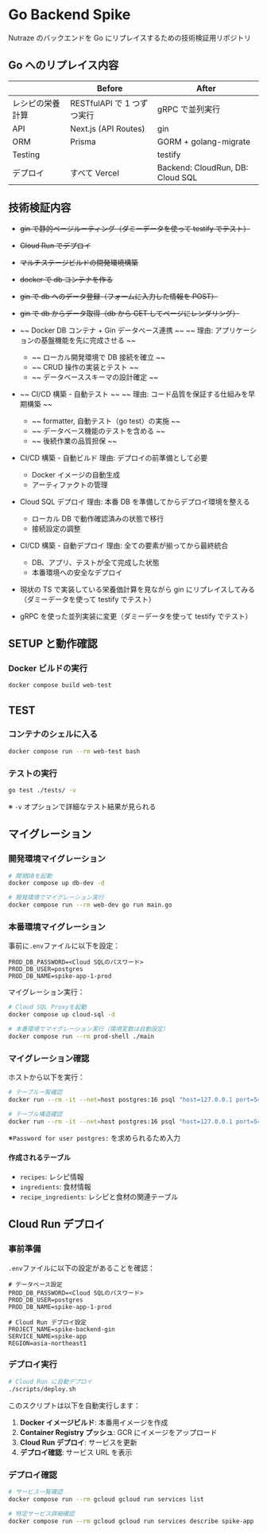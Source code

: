 # Go Backend Spike

Nutraze のバックエンドを Go にリプレイスするための技術検証用リポジトリ

## Go へのリプレイス内容

|                  | Before                     | After                            |
| ---------------- | -------------------------- | -------------------------------- |
| レシピの栄養計算 | RESTfulAPI で 1 つずつ実行 | gRPC で並列実行                  |
| API              | Next.js (API Routes)       | gin                              |
| ORM              | Prisma                     | GORM + golang-migrate            |
| Testing          |                            | testify                          |
| デプロイ         | すべて Vercel              | Backend: CloudRun, DB: Cloud SQL |

## 技術検証内容

- ~~gin で静的ページルーティング（ダミーデータを使って testify でテスト）~~
- ~~Cloud Run でデプロイ~~
- ~~マルチステージビルドの開発環境構築~~
- ~~docker で db コンテナを作る~~
- ~~gin で db へのデータ登録（フォームに入力した情報を POST）~~
- ~~gin で db からデータ取得（db から GET してページにレンダリング）~~
- ~~ Docker DB コンテナ + Gin データベース連携 ~~
  ~~ 理由: アプリケーションの基盤機能を先に完成させる ~~

  - ~~ ローカル開発環境で DB 接続を確立 ~~
  - ~~ CRUD 操作の実装とテスト ~~
  - ~~ データベーススキーマの設計確定 ~~

- ~~ CI/CD 構築 - 自動テスト ~~
  ~~ 理由: コード品質を保証する仕組みを早期構築 ~~

  - ~~ formatter, 自動テスト（go test）の実施 ~~
  - ~~ データベース機能のテストを含める ~~
  - ~~ 後続作業の品質担保 ~~

- CI/CD 構築 - 自動ビルド
  理由: デプロイの前準備として必要

  - Docker イメージの自動生成
  - アーティファクトの管理

- Cloud SQL デプロイ
  理由: 本番 DB を準備してからデプロイ環境を整える

  - ローカル DB で動作確認済みの状態で移行
  - 接続設定の調整

- CI/CD 構築 - 自動デプロイ
  理由: 全ての要素が揃ってから最終統合
  - DB、アプリ、テストが全て完成した状態
  - 本番環境への安全なデプロイ
- 現状の TS で実装している栄養価計算を見ながら gin にリプレイスしてみる（ダミーデータを使って testify でテスト）
- gRPC を使った並列実装に変更（ダミーデータを使って testify でテスト）

## SETUP と動作確認

### Docker ビルドの実行

```bash
docker compose build web-test
```

## TEST

### コンテナのシェルに入る

```bash
docker compose run --rm web-test bash
```

### テストの実行

```bash
go test ./tests/ -v
```

※ `-v` オプションで詳細なテスト結果が見られる

## マイグレーション

### 開発環境マイグレーション

```bash
# 開発DBを起動
docker compose up db-dev -d

# 開発環境でマイグレーション実行
docker compose run --rm web-dev go run main.go
```

### 本番環境マイグレーション

事前に`.env`ファイルに以下を設定：

```env
PROD_DB_PASSWORD=<Cloud SQLのパスワード>
PROD_DB_USER=postgres
PROD_DB_NAME=spike-app-1-prod
```

マイグレーション実行：

```bash
# Cloud SQL Proxyを起動
docker compose up cloud-sql -d

# 本番環境でマイグレーション実行（環境変数は自動設定）
docker compose run --rm prod-shell ./main
```

### マイグレーション確認

ホストから以下を実行：

```bash
# テーブル一覧確認
docker run --rm -it --net=host postgres:16 psql "host=127.0.0.1 port=5432 sslmode=disable dbname=spike-app-1-prod user=postgres" -c "\dt"

# テーブル構造確認
docker run --rm -it --net=host postgres:16 psql "host=127.0.0.1 port=5432 sslmode=disable dbname=spike-app-1-prod user=postgres" -c "\d recipes"
```

※`Password for user postgres:` を求められるため入力

#### 作成されるテーブル

- `recipes`: レシピ情報
- `ingredients`: 食材情報
- `recipe_ingredients`: レシピと食材の関連テーブル

## Cloud Run デプロイ

### 事前準備

`.env`ファイルに以下の設定があることを確認：

```env
# データベース設定
PROD_DB_PASSWORD=<Cloud SQLのパスワード>
PROD_DB_USER=postgres
PROD_DB_NAME=spike-app-1-prod

# Cloud Run デプロイ設定
PROJECT_NAME=spike-backend-gin
SERVICE_NAME=spike-app
REGION=asia-northeast1
```

### デプロイ実行

```bash
# Cloud Run に自動デプロイ
./scripts/deploy.sh
```

このスクリプトは以下を自動実行します：

1. **Docker イメージビルド**: 本番用イメージを作成
2. **Container Registry プッシュ**: GCR にイメージをアップロード
3. **Cloud Run デプロイ**: サービスを更新
4. **デプロイ確認**: サービス URL を表示

### デプロイ確認

```bash
# サービス一覧確認
docker compose run --rm gcloud gcloud run services list

# 特定サービス詳細確認
docker compose run --rm gcloud gcloud run services describe spike-app --region=asia-northeast1
```
